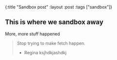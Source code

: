 {:title "Sandbox post"
 :layout :post
 :tags  ["sandbox"]}

## This is where we sandbox away

More, more stuff happened

> Stop trying to make fetch happen.
>- Regina
 ksjhdkjashdkj 